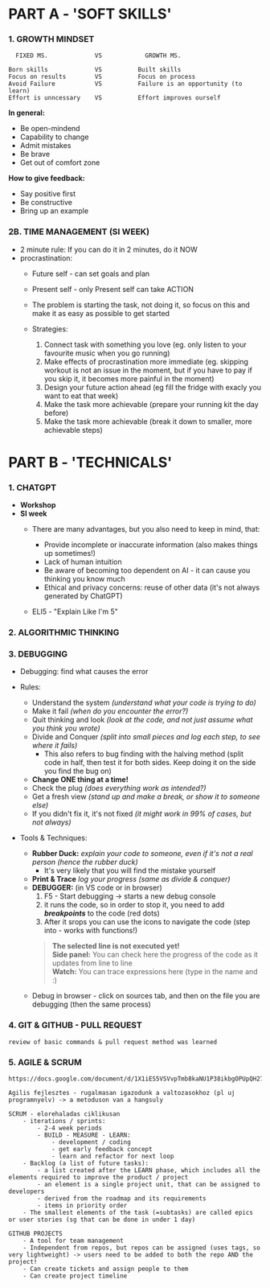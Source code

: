 # PART A - 'SOFT SKILLS'

### 1. GROWTH MINDSET

      FIXED MS.             VS            GROWTH MS.

    Born skills             VS          Built skills
    Focus on results        VS          Focus on process
    Avoid Failure           VS          Failure is an opportunity (to learn)
    Effort is unncessary    VS          Effort improves ourself

**In general:**
- Be open-mindend  
- Capability to change  
- Admit mistakes  
- Be brave  
- Get out of comfort zone  

**How to give feedback:**
- Say positive first  
- Be constructive  
- Bring up an example  

### 2B. TIME MANAGEMENT (SI WEEK)

- 2 minute rule: If you can do it in 2 minutes, do it NOW
- procrastination:
    - Future self - can set goals and plan
    - Present self - only Present self can take ACTION

    - The problem is starting the task, not doing it, so focus on this and make it as easy as possible to get started

    - Strategies:
        1. Connect task with something you love (eg. only listen to your favourite music when you go running)
        2. Make effects of procrastination more immediate (eg. skipping workout is not an issue in the moment, but if you have to pay if you skip it, it becomes more painful in the moment)
        3. Design your future action ahead (eg fill the fridge with exacly you want to eat that week)
        4. Make the task more achievable (prepare your running kit the day before)
        5. Make the task more achievable (break it down to smaller, more achievable steps)


# PART B - 'TECHNICALS'

### 1. CHATGPT

- **Workshop**
- **SI week**
    - There are many advantages, but you also need to keep in mind, that:
        - Provide incomplete or inaccurate information (also makes things up sometimes!)
        - Lack of human intuition
        - Be aware of becoming too dependent on AI - it can cause you thinking you know much
        - Ethical and privacy concerns: reuse of other data (it's not always generated by ChatGPT)
    
    - ELI5 - "Explain Like I'm 5"

### 2. ALGORITHMIC THINKING

### 3. DEBUGGING

- Debugging: find what causes the error
- Rules:
    - Understand the system *(understand what your code is trying to do)*
    - Make it fail *(when do you encounter the error?)*
    - Quit thinking and look *(look at the code, and not just assume what you think you wrote)*
    - Divide and Conquer *(split into small pieces and log each step, to see where it fails)*
        - This also refers to bug finding with the halving method (split code in half, then test it for both sides. Keep doing it on the side you find the bug on)
    - **Change ONE thing at a time!**
    - Check the plug *(does everything work as intended?)*
    - Get a fresh view *(stand up and make a break, or show it to someone else)*
    - If you didn't fix it, it's not fixed *(it might work in 99% of cases, but not always)*

- Tools & Techniques:
    - **Rubber Duck:** *explain your code to someone, even if it's not a real person (hence the rubber duck)*  
        - It's very likely that you will find the mistake yourself
    - **Print & Trace** *log your progress (same as divide & conquer)*
    - **DEBUGGER:** (in VS code or in browser)
        1. F5 - Start debugging -> starts a new debug console
        2. it runs the code, so in order to stop it, you need to add ***breakpoints*** to the code (red dots)
        3. After it srops you can use the icons to navigate the code (step into - works with functions!)
        > **The selected line is not executed yet!**  
        > **Side panel:** You can check here the progress of the code as it updates from line to line  
        > **Watch:** You can trace expressions here (type in the name and :)
    - Debug in browser - click on sources tab, and then on the file you are debugging (then the same process)

### 4. GIT & GITHUB - PULL REQUEST

    review of basic commands & pull request method was learned

### 5. AGILE & SCRUM
    https://docs.google.com/document/d/1X1iES5VSVvpTmb8kaNU1P38ikbgOPUpQH27Z9DjMC8E/edit#heading=h.16im0yasoixh

    Agilis fejlesztes - rugalmasan igazodunk a valtozasokhoz (pl uj programnyelv) -> a metoduson van a hangsuly

    SCRUM - elorehaladas ciklikusan
        - iterations / sprints:
            - 2-4 week periods
            - BUILD - MEASURE - LEARN:
                - development / coding
                - get early feedback concept
                - learn and refactor for next loop
        - Backlog (a list of future tasks):
            - a list created after the LEARN phase, which includes all the elements required to improve the product / project
            - an element is a single project unit, that can be assigned to developers
            - derived from the roadmap and its requirements
            - items in priority order
        - The smallest elements of the task (=subtasks) are called epics or user stories (sg that can be done in under 1 day)
    
    GITHUB PROJECTS
        - A tool for team management
        - Independent from repos, but repos can be assigned (uses tags, so very lightweight) -> users need to be added to both the repo AND the project!
        - Can create tickets and assign people to them
        - Can create project timeline